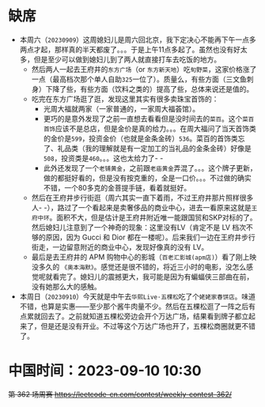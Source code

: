 
# 缺席

- 本周六（`20230909`）这周媳妇儿是周六回北京，我下定决心不能再下午一点多两点才起，那样真的半天都废了。。。于是上午11点多起了。虽然也没有好太多，但是至少可以做到媳妇儿到了两人就直接打车去吃饭的地方。
  * 然后两人一起去王府井的`东方广场`（or `东方新天地`）吃`旬野菜`，这家价格涨了一点（最高档次那个单人自助`325`一位了）。质量么，有些方面（三文鱼刺身）下降了些，有些方面（饮料之类的）提高了些，总体来说还是值的。
  * 吃完在东方广场逛了逛，发现这里其实有很多卖珠宝首饰的：
    + 光周大福就两家（一家普通的，一家周大福荟馆）。
    + 更巧的是意外发现了之前一直想去看看但是没时间去的`菜百`。这个`菜百首饰`应该不是总店，但是金价是真的给力。。。在周大福问了当天首饰类的金价是`599`，投资金价（也就是金条金砖）`536`。菜百的首饰类忘了、礼品类（我的理解就是有一定加工的当礼品的金条金砖）好像是`508`，投资类是`460`。。。这也太给力了- -
    + 此外还发现了一个`老铺黄金`，之前跟`老庙黄金`弄混了。。。这个牌子更新，做的都挺好看的，但是没有按克重的，全是一口价。。。不过做的确实不错，一个80多克的金菩提手链，看着就挺好。
  * 然后在王府井步行街逛（周六其实一直下着雨，不过王府井那片照样很多人- -），路过了一个看起来是卖奢侈品的商业中心，进去一看原来这就是`王府中环`。面积不大，但是估计是王府井附近唯一能跟国贸和SKP对标的了。然后媳妇儿注意到了一个神奇的现象：这里没有LV（肯定不是 LV 档次不够的原因，因为 Gucci 和 Dior 都在一楼呢）。后来我们一边在王府井步行街走，一边留意附近的商业中心，发现好像真的没有 LV。
  * 最后是去王府井的 APM 购物中心的影城（`百老汇影城(apm店)`）看了刚上映没多久的 `《奥本海默》`。感觉还是很不错的，将近三小时的电影，没怎么感觉呢就看完了。媳妇儿的震撼更大，我可能是因为有蝙蝠侠三部曲在前，没有她那么大的感触。
- 本周日（`20230910`）今天就是中午去`华熙Live·五棵松`吃了个`姥姥家春饼店`。味道不错，也算是实惠——至少那个酱牛肉量不少。然后在五棵松逛了一阵之后有点累就回去了。之前就知道五棵松旁边会开个万达广场，结果看到牌子都立起来了，但是还是没有开业。不过等这个万达广场也开了，五棵松商圈就更不错了。

# 中国时间：2023-09-10 10:30

~~第 362 场周赛 https://leetcode-cn.com/contest/weekly-contest-362/~~
